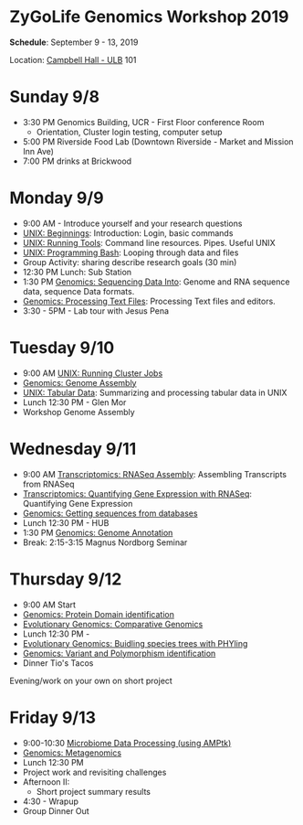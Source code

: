 # ZyGoLife Genomics Workshop 2019


**Schedule**: September 9 - 13, 2019

Location: [Campbell Hall - ULB](https://campusmap.ucr.edu/?loc=ULB) 101

Sunday 9/8
==========
   * 3:30 PM Genomics Building, UCR - First Floor conference Room
     - Orientation, Cluster login testing, computer setup
   * 5:00 PM Riverside Food Lab (Downtown Riverside - Market and Mission Inn Ave)
   * 7:00 PM drinks at Brickwood

Monday 9/9
=========
  * 9:00 AM - Introduce yourself and your research questions
  * [UNIX: Beginnings](UNIX_Basics/Beginnings): Introduction: Login, basic commands
  * [UNIX: Running Tools](UNIX_Basics/RunningTools): Command line resources. Pipes. Useful UNIX
  * [UNIX: Programming Bash](UNIX_Basics/ProgrammingBash): Looping through data and files
  * Group Activity: sharing describe research goals (30 min)
  * 12:30 PM Lunch: Sub Station
  * 1:30 PM [Genomics: Sequencing Data Into](Genomics/SequencingData): Genome and RNA sequence data, sequence Data formats.
  * [Genomics: Processing Text Files](Genomics/TextFiles): Processing Text files and editors.
  * 3:30 - 5PM - Lab tour with Jesus Pena

Tuesday 9/10
=============
   * 9:00 AM [UNIX: Running Cluster Jobs](UNIX_Basics/RunningJobs)
   * [Genomics: Genome Assembly](Genomics/Assembly)
   * [UNIX: Tabular Data](UNIX_Basics/TabularData): Summarizing and processing tabular data in UNIX
   * Lunch 12:30 PM - Glen Mor
   * Workshop Genome Assembly

Wednesday 9/11
==============
   * 9:00 AM [Transcriptomics: RNASeq Assembly](Transcriptomics/RNASeqAssembly): Assembling Transcripts from RNASeq
   * [Transcriptomics: Quantifying Gene Expression with RNASeq](Transcriptomics/RNASeq_AlignQuant): Quantifying Gene Expression
   * [Genomics: Getting sequences from databases](Genomics/GettingSequences)
   * Lunch 12:30 PM - HUB
   * 1:30 PM  [Genomics: Genome Annotation](Genomics/Annotation)
   * Break: 2:15-3:15 Magnus Nordborg Seminar


Thursday 9/12
=============
   * 9:00 AM Start
   * [Genomics: Protein Domain identification](Genomics/ProteinAnnotation)
   * [Evolutionary Genomics: Comparative Genomics](Evolutionary_Genomics/ComparativeGenomics)
  * Lunch 12:30 PM -
  * [Evolutionary Genomics: Buidling species trees with PHYling](Evolutionary_Genomics/PHYling)
  * [Genomics: Variant and Polymorphism identification](Genomics/Variants)
  * Dinner Tio's Tacos

Evening/work on your own on short project

Friday 9/13
================
   * 9:00-10:30 [Microbiome Data Processing (using AMPtk) ](Genomics/AMPtk) 
   * [Genomics: Metagenomics](Genomics/Metagenomics)
   * Lunch 12:30 PM
   * Project work and revisiting challenges
   * Afternoon II:
      - Short project summary results
   * 4:30 - Wrapup
   * Group Dinner Out
